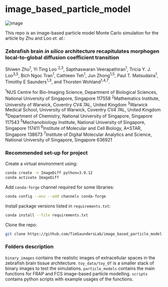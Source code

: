 # image_based_particle_model

![image](https://github.com/Yi-Ting-Loo/image_based_particle_model/assets/91601788/2e859787-c773-4d65-ad13-99726565de3a)


This repo is an image-based particle model Monte Carlo simulation for the article by Zhu and Loo $\textit{et. al.}$:

### Zebrafish brain $\textit{in silico}$ architecture recapitulates morphogen local-to-global diffusion coefficient transition

Shiwen Zhu<sup>1</sup>, Yi Ting Loo <sup>2,3</sup>, Sapthaswaran Veerapathiran<sup>1</sup>, Tricia Y. J. Loo<sup>3,5</sup>, Bich Ngoc Tran<sup>1</sup>, Cathleen Teh<sup>1</sup>, Jun Zhong<sup>1,5</sup>, Paul T. Matsudaira<sup>1</sup>, Timothy E Saunders<sup>1,3</sup>, and Thorsten Wohland<sup>1,4,7</sup>.

<sup>1</sup>NUS Centre for Bio-Imaging Science, Department of Biological Sciences, National University of Singapore, Singapore 117558
<sup>2</sup>Mathematics Institute, University of Warwick, Coventry CV4 7AL, United Kingdom
<sup>3</sup>Warwick Medical School, University of Warwick, Coventry CV4 7AL, United Kingdom
<sup>4</sup>Department of Chemistry, National University of Singapore, Singapore 117543
<sup>5</sup>Mechanobiology Institute, National University of Singapore, Singapore 117411
<sup>6</sup>Institute of Molecular and Cell Biology, A*STAR, Singapore 138673
<sup>7</sup>Institute of Digital Molecular Analytics and Science, National University of Singapore, Singapore 636921

### Recommended set-up for project

Create a virtual environment using:
```bash
conda create -n ImageDiff python=3.9.12
conda activate ImageDiff
```
Add `conda-forge` channel required for some libraries:
``` bash
conda config --env --add channels conda-forge
```
Install package versions listed in `requirements.txt`:
```bash
conda install --file requirements.txt
```
Clone the repo:
```bash
git clone https://github.com/TimSaundersLab/image_based_particle_model.git
```

### Folders description
`binary_images` contains the realistic images of extracellular spaces in the zebrafish brain tissue architecture.
`toy_data/toy_OT` is a smaller stack of binary images to test the simulations.
`particle_models` contains the main functions for FRAP and FCS image-based particle modelling.
`scripts` contains python scripts with example usages of the functions.
